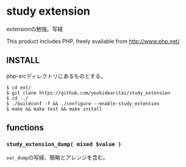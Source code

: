 # study extension

extensionの勉強。写経

This product includes PHP, freely available from http://www.php.net/

## INSTALL

php-srcディレクトリにあるものとする。

    $ cd ext/
    $ git clone https://github.com/youkidearitai/study_extension
    $ cd ../
    $ ./buildconf -f && ./configure --enable-study_extension
    $ make && make test && make install

## functions

### `study_extension_dump( mixed $value )`

`var_dump`の写経、簡略とアレンジを含む。


